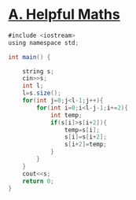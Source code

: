# [A. Helpful Maths](https://codeforces.com/contest/339/problem/A)

```java
#include <iostream>
using namespace std;

int main() {

    string s;
    cin>>s;
    int l;
    l=s.size();
    for(int j=0;j<l-1;j++){
        for(int i=0;i<l-j-1;i+=2){
            int temp;
            if(s[i]>s[i+2]){
                temp=s[i];
                s[i]=s[i+2];
                s[i+2]=temp;
            }
        }
    }
    cout<<s;
    return 0;
}
```